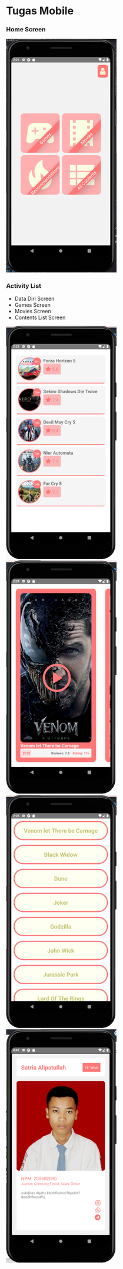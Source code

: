<div>
  <div>
    <h1>Tugas Mobile</h1>
  </div>
  <div>    
  <h3>Home Screen</h3>
  <img src="HomeScreen.png" alt="Girl in a jacket" width="300">
  </div>
<h3>Activity List</h3>
<ul>
  <li>Data Diri Screen</li>
  <li>Games Screen</li>
  <li>Movies Screen</li>
  <li>Contents List Screen</li>
  </ul>
  <div>
  <img src="GamesScreen.png" alt="Girl in a jacket" width="300">
  <img src="MoviesScreen.png" alt="Girl in a jacket" width="300">
  <img src="ContentsList.png" alt="Girl in a jacket" width="300">
  <img src="DataDiri.png" alt="Girl in a jacket" width="300">
</div>

